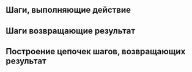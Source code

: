

## Шаги, выполняющие действие

## Шаги возвращающие результат 

## Построение цепочек шагов, возвращающих результат